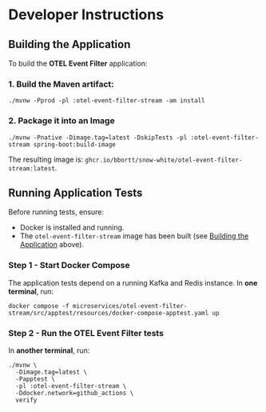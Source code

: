 # Developer Instructions

## Building the Application

To build the **OTEL Event Filter** application:

### 1. Build the Maven artifact:

```shell
./mvnw -Pprod -pl :otel-event-filter-stream -am install
```

### 2. Package it into an Image

```shell
./mvnw -Pnative -Dimage.tag=latest -DskipTests -pl :otel-event-filter-stream spring-boot:build-image
```

The resulting image is: `ghcr.io/bbortt/snow-white/otel-event-filter-stream:latest`.

## Running Application Tests

Before running tests, ensure:

- Docker is installed and running.
- The `otel-event-filter-stream` image has been built (see [Building the Application](#building-the-application) above).

### Step 1 - Start Docker Compose

The application tests depend on a running Kafka and Redis instance.
In **one terminal**, run:

```shell
docker compose -f microservices/otel-event-filter-stream/src/apptest/resources/docker-compose-apptest.yaml up
```

### Step 2 - Run the OTEL Event Filter tests

In **another terminal**, run:

```shell
./mvnw \
  -Dimage.tag=latest \
  -Papptest \
  -pl :otel-event-filter-stream \
  -Ddocker.network=github_actions \
  verify
```
